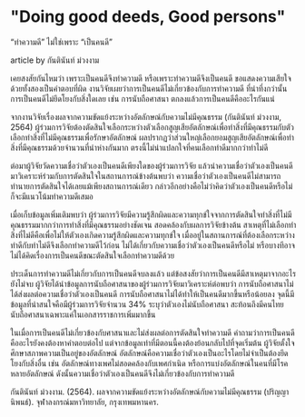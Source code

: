 # "Doing good deeds, Good persons"


“ทำความดี” ไม่ใช่เพราะ “เป็นคนดี”

article by กันตินันท์ ม่วงงาม


เคยสงสัยกันไหมว่า เพราะเป็นคนดีจึงทำความดี หรือเพราะทำความดีจึงเป็นคนดี ขอแสดงความเสียใจด้วยทั้งสองเป็นคำตอบที่ผิด งานวิจัยเผยว่าการเป็นคนดีไม่เกี่ยวข้องกับการทำความดี ที่น่าทึ่งกว่านั้นการเป็นคนดีไม่ยึดโยงกับสิ่งใดเลย เช่น การนับถือศาสนา ตกลงแล้วการเป็นคนดีคืออะไรกันแน่


จากงานวิจัยเรื่องผลจากความขัดแย้งระหว่างอัตลักษณ์กับความไม่มีคุณธรรม (กันตินันท์ ม่วงงาม, 2564) ผู้ร่วมการวิจัยต้องตัดสินใจเลือกระหว่างตัวเลือกสูญเสียอัตลักษณ์เพื่อทำสิ่งที่มีคุณธรรมกับตัวเลือกทำสิ่งที่ไม่มีคุณธรรมเพื่อรักษาอัตลักษณ์ ผลปรากฏว่าส่วนใหญ่เลือกยอมสูญเสียอัตลักษณ์เพื่อทำสิ่งที่มีคุณธรรมด้วยจำนวนที่นำห่างกันมาก ตรงนี้ไม่น่าแปลกใจที่คนเลือกทำดีมากกว่าทำไม่ดี


ต่อมาผู้วิจัยวัดความเชื่อว่าตัวเองเป็นคนดีเพียงใดของผู้ร่วมการวิจัย แล้วนำความเชื่อว่าตัวเองเป็นคนดีมาวิเคราะห์ร่วมกับการตัดสินใจในสถานการณ์ข้างต้นพบว่า ความเชื่อว่าตัวเองเป็นคนดีไม่สามารถทำนายการตัดสินใจได้เลยแม้เพียงสถานการณ์เดียว กล่าวอีกอย่างคือไม่ว่าคิดว่าตัวเองเป็นคนดีหรือไม่ก็จะมีแนวโน้มทำความดีเสมอ


เมื่อเก็บข้อมูลเพิ่มเติมพบว่า ผู้ร่วมการวิจัยมีความรู้สึกผิดและความทุกข์ใจจากการตัดสินใจทำสิ่งที่ไม่มีคุณธรรมมากกว่าการทำสิ่งที่มีคุณธรรมอย่างชัดเจน สอดคล้องกับผลการวิจัยข้างต้น สาเหตุที่ไม่เลือกทำสิ่งที่ไม่ดีคือเพื่อไม่ให้ตัวเองเกิดความรู้สึกผิดและความทุกข์ใจ เมื่ออยู่ในสถานการณ์ที่ต้องเลือกระหว่างทำดีกับทำไม่ดีจึงเลือกทำความดีไว้ก่อน ไม่ได้เกี่ยวกับความเชื่อว่าตัวเองเป็นคนดีหรือไม่ หรือบางทีอาจไม่ได้คิดเรื่องการเป็นคนดีขณะตัดสินใจเลือกทำความดีด้วย


ประเด็นการทำความดีไม่เกี่ยวกับการเป็นคนดีจบลงแล้ว แต่ข้อสงสัยว่าการเป็นคนดีมีสาเหตุมาจากอะไรยังไม่จบ ผู้วิจัยได้นำข้อมูลการนับถือศาสนาของผู้ร่วมการวิจัยมาวิเคราะห์ต่อพบว่า การนับถือศาสนาไม่ได้ส่งผลต่อความเชื่อว่าตัวเองเป็นคนดี การนับถือศาสนาไม่ได้ทำให้เป็นคนดีมากขึ้นหรือน้อยลง จุดนี้มีข้อมูลที่น่าสนใจคือมีผู้ร่วมการวิจัยจำนวน 34% ระบุว่าตัวเองไม่นับถือศาสนา สะท้อนถึงมีคนไทยนับถือศาสนาเฉพาะแค่ในเอกสารราชการเพิ่มมากขึ้น


ในเมื่อการเป็นคนดีไม่เกี่ยวข้องกับศาสนาและไม่ส่งผลต่อการตัดสินใจทำความดี คำถามว่าการเป็นคนดีคืออะไรยังคงต้องหาคำตอบต่อไป แต่จากข้อมูลเท่าที่มีตอนนี้คงต้องย้อนกลับไปที่จุดเริ่มต้น ผู้วิจัยตั้งใจศึกษาสภาพความเป็นอยู่ของอัตลักษณ์ อัตลักษณ์คือความเชื่อว่าตัวเองเป็นอะไรโดยไม่จำเป็นต้องยึดโยงกับสิ่งอื่น เช่น อัตลักษณ์ทางเพศไม่สอดคล้องกับเพศกำเนิด หรือการแบ่งอัตลักษณ์ในคนที่มีโรคหลายอัตลักษณ์ ดังนั้นความเชื่อว่าตัวเองเป็นคนดีจึงไม่เกี่ยวข้องกับการทำความดี



กันตินันท์ ม่วงงาม. (2564). ผลจากความขัดแย้งระหว่างอัตลักษณ์กับความไม่มีคุณธรรม (ปริญญานิพนธ์). จุฬาลงกรณ์มหาวิทยาลัย, กรุงเทพมหานคร.
